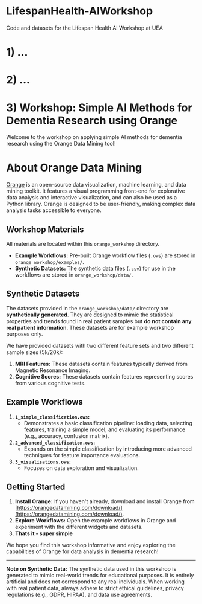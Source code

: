 # LifespanHealth-AIWorkshop
Code and datasets for the Lifespan Health AI Workshop at UEA

# 1) ...

# 2) ...


# 3) Workshop: Simple AI Methods for Dementia Research using Orange
Welcome to the workshop on applying simple AI methods for dementia research using the Orange Data Mining tool!

# About Orange Data Mining
[Orange](https://orangedatamining.com/) is an open-source data visualization, machine learning, and data mining toolkit. It features a visual programming front-end for explorative data analysis and interactive visualization, and can also be used as a Python library. Orange is designed to be user-friendly, making complex data analysis tasks accessible to everyone.

## Workshop Materials
All materials are located within this `orange_workshop` directory.
 
* **Example Workflows:** Pre-built Orange workflow files (`.ows`) are stored in `orange_workshop/examples/`.
* **Synthetic Datasets:** The synthetic data files (`.csv`) for use in the workflows are stored in `orange_workshop/data/`.

## Synthetic Datasets
The datasets provided in the `orange_workshop/data/` directory are **synthetically generated**. They are designed to mimic the statistical properties and trends found in real patient samples but **do not contain any real patient information**. These datasets are for example workshop purposes only.

We have provided datasets with two different feature sets and two different sample sizes (5k/20k):

1.  **MRI Features:** These datasets contain features typically derived from Magnetic Resonance Imaging.
2.  **Cognitive Scores:** These datasets contain features representing scores from various cognitive tests.

## Example Workflows
1.  **`1_simple_classification.ows`:**
    * Demonstrates a basic classification pipeline: loading data, selecting features, training a simple model, and evaluating its performance (e.g., accuracy, confusion matrix).
2.  **`2_advanced_classification.ows`:**
    * Expands on the simple classification by introducing more advanced techniques for feature importance evaluations. 
3.  **`3_visualisations.ows`:**
    * Focuses on data exploration and visualization.

## Getting Started
1.  **Install Orange:** If you haven't already, download and install Orange from [https://orangedatamining.com/download/](https://orangedatamining.com/download/).
2.  **Explore Workflows:** Open the example workflows in Orange and experiment with the different widgets and datasets.
3.  **Thats it - super simple**

We hope you find this workshop informative and enjoy exploring the capabilities of Orange for data analysis in dementia research!

---

**Note on Synthetic Data:** The synthetic data used in this workshop is generated to mimic real-world trends for educational purposes. It is entirely artificial and does not correspond to any real individuals. When working with real patient data, always adhere to strict ethical guidelines, privacy regulations (e.g., GDPR, HIPAA), and data use agreements.
